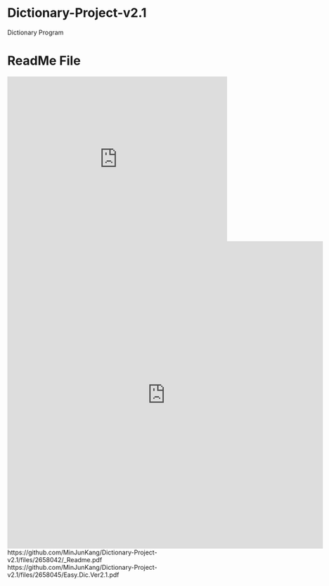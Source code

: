 
# Dictionary-Project-v2.1
Dictionary Program

# ReadMe File

<embed src="https://drive.google.com/file/d/1OH8oI3Osl_tdPMkC5X_K1Iuun5M7IZ2u/view?usp=sharing" width="500" height="375">
<iframe src="https://drive.google.com/file/d/1OH8oI3Osl_tdPMkC5X_K1Iuun5M7IZ2u/view?usp=sharing" style="width:718px; height:700px;" frameborder="0"></iframe>
https://github.com/MinJunKang/Dictionary-Project-v2.1/files/2658042/_Readme.pdf
https://github.com/MinJunKang/Dictionary-Project-v2.1/files/2658045/Easy.Dic.Ver2.1.pdf
